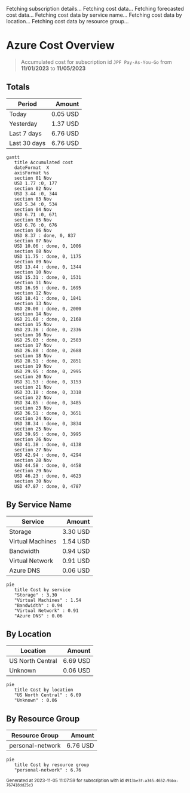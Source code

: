 Fetching subscription details...
Fetching cost data...
Fetching forecasted cost data...
Fetching cost data by service name...
Fetching cost data by location...
Fetching cost data by resource group...
# Azure Cost Overview

> Accumulated cost for subscription id `JPF Pay-As-You-Go` from **11/01/2023** to **11/05/2023**

## Totals

|Period|Amount|
|---|---:|
|Today|0.05 USD|
|Yesterday|1.37 USD|
|Last 7 days|6.76 USD|
|Last 30 days|6.76 USD|

```mermaid
gantt
   title Accumulated cost
   dateFormat  X
   axisFormat %s
   section 01 Nov
   USD 1.77 :0, 177
   section 02 Nov
   USD 3.44 :0, 344
   section 03 Nov
   USD 5.34 :0, 534
   section 04 Nov
   USD 6.71 :0, 671
   section 05 Nov
   USD 6.76 :0, 676
   section 06 Nov
   USD 8.37 : done, 0, 837
   section 07 Nov
   USD 10.06 : done, 0, 1006
   section 08 Nov
   USD 11.75 : done, 0, 1175
   section 09 Nov
   USD 13.44 : done, 0, 1344
   section 10 Nov
   USD 15.31 : done, 0, 1531
   section 11 Nov
   USD 16.95 : done, 0, 1695
   section 12 Nov
   USD 18.41 : done, 0, 1841
   section 13 Nov
   USD 20.00 : done, 0, 2000
   section 14 Nov
   USD 21.68 : done, 0, 2168
   section 15 Nov
   USD 23.36 : done, 0, 2336
   section 16 Nov
   USD 25.03 : done, 0, 2503
   section 17 Nov
   USD 26.88 : done, 0, 2688
   section 18 Nov
   USD 28.51 : done, 0, 2851
   section 19 Nov
   USD 29.95 : done, 0, 2995
   section 20 Nov
   USD 31.53 : done, 0, 3153
   section 21 Nov
   USD 33.18 : done, 0, 3318
   section 22 Nov
   USD 34.85 : done, 0, 3485
   section 23 Nov
   USD 36.51 : done, 0, 3651
   section 24 Nov
   USD 38.34 : done, 0, 3834
   section 25 Nov
   USD 39.95 : done, 0, 3995
   section 26 Nov
   USD 41.38 : done, 0, 4138
   section 27 Nov
   USD 42.94 : done, 0, 4294
   section 28 Nov
   USD 44.58 : done, 0, 4458
   section 29 Nov
   USD 46.23 : done, 0, 4623
   section 30 Nov
   USD 47.87 : done, 0, 4787
```

## By Service Name

|Service|Amount|
|---|---:|
|Storage|3.30 USD|
|Virtual Machines|1.54 USD|
|Bandwidth|0.94 USD|
|Virtual Network|0.91 USD|
|Azure DNS|0.06 USD|

```mermaid
pie
   title Cost by service
   "Storage" : 3.30
   "Virtual Machines" : 1.54
   "Bandwidth" : 0.94
   "Virtual Network" : 0.91
   "Azure DNS" : 0.06
```

## By Location

|Location|Amount|
|---|---:|
|US North Central|6.69 USD|
|Unknown|0.06 USD|

```mermaid
pie
   title Cost by location
   "US North Central" : 6.69
   "Unknown" : 0.06
```

## By Resource Group

|Resource Group|Amount|
|---|---:|
|personal-network|6.76 USD|

```mermaid
pie
   title Cost by resource group
   "personal-network" : 6.76
```

<sup>Generated at 2023-11-05 11:07:59 for subscription with id `4913be3f-a345-4652-9bba-767418dd25e3`</sup>
